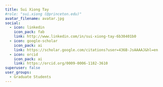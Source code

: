 ```yaml
---
title: Sui Xiong Tay
#role: "sui.xiong (@princeton.edu)"
avatar_filename: avatar.jpg
social:
  - icon: linkedin
    icon_pack: fab
    link: http://www.linkedin.com/in/sui-xiong-tay-6b30401b0
  - icon: google-scholar
    icon_pack: ai
    link: https://scholar.google.com/citations?user=436B-JsAAAAJ&hl=en
  - icon: orcid
    icon_pack: ai
    link: https://orcid.org/0009-0006-1182-3610
superuser: false
user_groups:
  - Graduate Students
---
```

